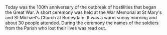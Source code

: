 <!--
.. title: 2014-01-01 World War One Remembrance Ceremony.
.. slug: 2014-08-04-world-war-one-remembrance-ceremony.
.. date: 2014-08-04 13:49:30 UTC
.. tags: news
.. category:
.. link:
.. description:
.. type: text
-->

Today was the 100th anniversary of the outbreak of hostilities that
began the Great War. A short ceremony was held at the War Memorial at
St Mary's and St Michael's Church at Burleydam. It was a warm sunny
morning and about 30 people attended. During the ceremony the names of
the soldiers from the Parish who lost their lives was read out.
